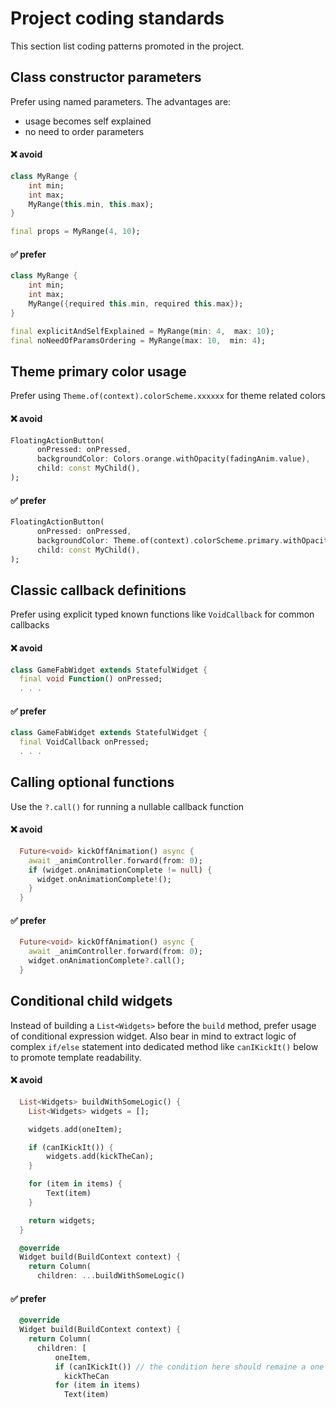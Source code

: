 # Project coding standards

This section list coding patterns promoted in the project.

## Class constructor parameters

Prefer using named parameters. The advantages are:

- usage becomes self explained
- no need to order parameters

#### :x: avoid

```dart
class MyRange {
    int min;
    int max;
    MyRange(this.min, this.max);
}

final props = MyRange(4, 10);
```

#### :white_check_mark: prefer

```dart
class MyRange {
    int min;
    int max;
    MyRange({required this.min, required this.max});
}

final explicitAndSelfExplained = MyRange(min: 4,  max: 10);
final noNeedOfParamsOrdering = MyRange(max: 10,  min: 4);
```




## Theme primary color usage

Prefer using `Theme.of(context).colorScheme.xxxxxx` for theme related colors

#### :x: avoid

```dart
FloatingActionButton(
      onPressed: onPressed,
      backgroundColor: Colors.orange.withOpacity(fadingAnim.value),
      child: const MyChild(),
);
```

#### :white_check_mark: prefer

```dart
FloatingActionButton(
      onPressed: onPressed,
      backgroundColor: Theme.of(context).colorScheme.primary.withOpacity(fadingAnim.value),
      child: const MyChild(),
);
```


## Classic callback definitions

Prefer using explicit typed known functions like `VoidCallback` for common callbacks

#### :x: avoid

```dart
class GameFabWidget extends StatefulWidget {
  final void Function() onPressed;
  . . .
```

#### :white_check_mark: prefer

```dart
class GameFabWidget extends StatefulWidget {
  final VoidCallback onPressed;
  . . .
```


## Calling optional functions

Use the `?.call()` for running a nullable callback function

#### :x: avoid

```dart
  Future<void> kickOffAnimation() async {
    await _animController.forward(from: 0);
    if (widget.onAnimationComplete != null) {
      widget.onAnimationComplete!();
    }
  }
```

#### :white_check_mark: prefer

```dart
  Future<void> kickOffAnimation() async {
    await _animController.forward(from: 0);
    widget.onAnimationComplete?.call();
  }
```


## Conditional child widgets

Instead of building a `List<Widgets>` before the `build` method, prefer usage of conditional expression widget. Also bear in mind to extract logic of complex `if/else` statement into dedicated method like `canIKickIt()` below to promote template readability.

#### :x: avoid

```dart
  List<Widgets> buildWithSomeLogic() {
    List<Widgets> widgets = [];

    widgets.add(oneItem);

    if (canIKickIt()) {
        widgets.add(kickTheCan);
    }

    for (item in items) {
        Text(item)
    }

    return widgets;
  }

  @override
  Widget build(BuildContext context) {
    return Column(
      children: ...buildWithSomeLogic()
```

#### :white_check_mark: prefer

```dart
  @override
  Widget build(BuildContext context) {
    return Column(
      children: [
          oneItem,
          if (canIKickIt()) // the condition here should remaine a one liner simple to read expression
            kickTheCan
          for (item in items)
            Text(item)
```
